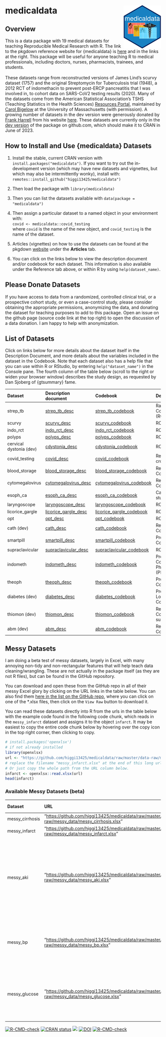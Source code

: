 
<!-- README.md is generated from README.Rmd. Please edit that file -->

# medicaldata <a href="https://higgi13425.github.io/medicaldata/"><img src="man/figures/logo.png" align="right" height="139" /></a>

## Overview

This is a data package with 19 medical datasets for teaching
Reproducible Medical Research with R. The link to the pkgdown reference
website for {medicaldata} is
[here](https://higgi13425.github.io/medicaldata/) and in the links at
the right. This package will be useful for anyone teaching R to medical
professionals, including doctors, nurses, pharmacists, trainees, and
students. <br> <br> These datasets range from reconstructed versions of
James Lind’s scurvy dataset (1757) and the original Streptomycin for
Tuberculosis trial (1948), a 2012 RCT of indomethacin to prevent
post-ERCP pancreatitis that I was involved in, to cohort data on
SARS-CoV2 testing results (2020). Many of the datasets come from the
American Statistical Association’s TSHS (Teaching Statistics in the
Health Sciences) [Resources
Portal](https://www.causeweb.org/tshs/category/dataset/), maintained by
[Carol Bigelow](https://www.umass.edu/sphhs/person/carol-bigelow) at the
University of Massachusetts (with permission). A growing number of
datasets in the dev version were generously donated by [Frank
Harrell](https://www.fharrell.com) from his website
[here](https://hbiostat.org/data/). These datasets are currently only in
the [dev version](https://github.com/higgi13425/medicaldata/) of the
package on github.com, which should make it to CRAN in June of 2023.

## How to Install and Use {medicaldata} Datasets

1.  Install the stable, current CRAN version with
    `install.packages("medicaldata")`. If you want to try out the
    in-development version (which may have new datasets and vignettes,
    but which may also be intermittently wonky), install with:
    `remotes::install_github("higgi13425/medicaldata")`

2.  Then load the package with `library(medicaldata)`

3.  Then you can list the datasets available with
    `data(package = "medicaldata")`

4.  Then assign a particular dataset to a named object in your
    environment with: <br> `covid <- medicaldata::covid_testing` <br>
    where `covid` is the name of the new object, and `covid_testing` is
    the name of the dataset.<br>

5.  Articles (vignettes) on how to use the datasets can be found at the
    pkgdown [website](https://higgi13425.github.io/medicaldata/) under
    the **Articles** tab.

6.  You can click on the links below to view the description document
    and/or codebook for each dataset. This information is also available
    under the Reference tab above, or within R by using
    `help(dataset_name)`. <br>

## Please Donate Datasets

If you have access to data from a randomized, controlled clinical trial,
or a prospective cohort study, or even a case-control study, please
consider obtaining the appropriate permissions, anonymizing the data,
and donating the dataset for teaching purposes to add to this package.
Open an issue on the github page (source code link at the top right) to
open the discussion of a data donation. I am happy to help with
anonymization.

## List of Datasets

Click on links below for more details about the dataset itself in the
Description Document, and more details about the variables included in
the dataset in the Codebook. Note that each dataset also has a help file
that you can use within R or RStudio, by entering `help("dataset_name")`
in the Console pane. The fourth column of the table below (scroll to the
right or widen your browser window) describes the study design, as
requested by Dan Sjoberg of {gtsummary} fame.

| Dataset                 | Description document                                                                                                                            | Codebook                                                                                                                                         | Design                                        |
|:------------------------|:------------------------------------------------------------------------------------------------------------------------------------------------|:-------------------------------------------------------------------------------------------------------------------------------------------------|:----------------------------------------------|
| strep_tb                | [strep_tb_desc](https://htmlpreview.github.io/?https://github.com/higgi13425/medicaldata/blob/master/man/description_docs/strep_tb_desc.html)   | [strep_tb_codebook](https://htmlpreview.github.io/?https://github.com/higgi13425/medicaldata/blob/master/man/codebooks/strep_tb_codebook.html)   | Randomized Controlled Trial (RCT)             |
| scurvy                  | [scurvy_desc](https://htmlpreview.github.io/?https://github.com/higgi13425/medicaldata/blob/master/man/description_docs/scurvy_desc.html)       | [scurvy_codebook](https://htmlpreview.github.io/?https://github.com/higgi13425/medicaldata/blob/master/man/codebooks/scurvy_codebook.html)       | RCT                                           |
| indo_rct                | [indo_rct_desc](https://htmlpreview.github.io/?https://github.com/higgi13425/medicaldata/blob/master/man/description_docs/indo_rct_desc.html)   | [indo_rct_codebook](https://htmlpreview.github.io/?https://github.com/higgi13425/medicaldata/blob/master/man/codebooks/indo_rct_codebook.html)   | RCT                                           |
| polyps                  | [polyps_desc](https://htmlpreview.github.io/?https://github.com/higgi13425/medicaldata/blob/master/man/description_docs/polyps_desc.html)       | [polyps_codebook](https://htmlpreview.github.io/?https://github.com/higgi13425/medicaldata/blob/master/man/codebooks/polyps_codebook.html)       | RCT                                           |
| cervical dystonia (dev) | [cdystonia_desc](https://htmlpreview.github.io/?https://github.com/higgi13425/medicaldata/blob/master/man/description_docs/cdystonia_desc.html) | [cdystonia_codebook](https://htmlpreview.github.io/?https://github.com/higgi13425/medicaldata/blob/master/man/codebooks/cdystonia_codebook.html) | RCT                                           |
| covid_testing           | [covid_desc](https://htmlpreview.github.io/?https://github.com/higgi13425/medicaldata/blob/master/man/description_docs/covid_desc.html)         | [covid_codebook](https://htmlpreview.github.io/?https://github.com/higgi13425/medicaldata/blob/master/man/codebooks/covid_testing_codebook.html) | Retrospective cross-sectional                 |
| blood_storage           | [blood_storage_desc](https://www.causeweb.org/tshs/datasets/Blood%20Storage%20Dataset%20Introduction.pdf)                                       | [blood_storage_codebook](https://www.causeweb.org/tshs/datasets/Blood%20Storage%20Data%20Dictionary.pdf)                                         | Retrospective Cohort Study                    |
| cytomegalovirus         | [cytomegalovirus_desc](https://www.causeweb.org/tshs/datasets/Cytomegalovirus%20Dataset%20Introduction.pdf)                                     | [cytomegalovirus_codebook](https://www.causeweb.org/tshs/datasets/Cytomegalovirus%20Data%20Dictionary.pdf)                                       | Retrospective Cohort Study                    |
| esoph_ca                | [esoph_ca_desc](https://htmlpreview.github.io/?https://github.com/higgi13425/medicaldata/blob/master/man/description_docs/esoph_ca_desc.html)   | [esoph_ca_codebook](https://htmlpreview.github.io/?https://github.com/higgi13425/medicaldata/blob/master/man/codebooks/esoph_ca_codebook.html)   | Case-control study                            |
| laryngoscope            | [laryngoscope_desc](https://www.causeweb.org/tshs/datasets/Laryngoscope%20Dataset%20Introduction.pdf)                                           | [laryngoscope_codebook](https://www.causeweb.org/tshs/datasets/Laryngoscope%20Data%20Dictionary.pdf)                                             | RCT                                           |
| licorice_gargle         | [licorice_gargle_desc](https://www.causeweb.org/tshs/datasets/Licorice%20Gargle%20Dataset%20Introduction.pdf)                                   | [licorice_gargle_codebook](https://www.causeweb.org/tshs/datasets/Licorice%20Gargle%20Data%20Dictionary.pdf)                                     | RCT                                           |
| opt                     | [opt_desc](https://www.causeweb.org/tshs/datasets/OPT_Dataset_Introduction.pdf)                                                                 | [opt_codebook](https://www.causeweb.org/tshs/datasets/OPT_Data_Dictionary.pdf)                                                                   | RCT                                           |
| cath (dev)              | [cath_desc](https://htmlpreview.github.io/?https://github.com/higgi13425/medicaldata/blob/master/man/description_docs/cath_desc.html)           | [cath_codebook](https://htmlpreview.github.io/?https://github.com/higgi13425/medicaldata/blob/master/man/codebooks/cath_codebook.html)           | Retrospective Cohort Study                    |
| smartpill               | [smartpill_desc](https://www.causeweb.org/tshs/datasets/Smart%20Pill%20Dataset%20Introduction.pdf)                                              | [smartpill_codebook](https://www.causeweb.org/tshs/datasets/Smart%20Pill%20Data%20Dictionary.pdf)                                                | Prospective Cohort Study                      |
| supraclavicular         | [supraclavicular_desc](https://www.causeweb.org/tshs/datasets/Supraclavicular%20Dataset%20Introduction.pdf)                                     | [supraclavicular_codebook](https://www.causeweb.org/tshs/datasets/Supraclavicular%20Data%20Dictionary.pdf)                                       | RCT                                           |
| indometh                | [indometh_desc](https://htmlpreview.github.io/?https://github.com/higgi13425/medicaldata/blob/master/man/description_docs/indometh_desc.html)   | [indometh_codebook](https://htmlpreview.github.io/?https://github.com/higgi13425/medicaldata/blob/master/man/codebooks/indometh_codebook.html)   | Prospective Cohort Pharmacokinetic (PK) Study |
| theoph                  | [theoph_desc](https://htmlpreview.github.io/?https://github.com/higgi13425/medicaldata/blob/master/man/description_docs/theoph_desc.html)       | [theoph_codebook](https://htmlpreview.github.io/?https://github.com/higgi13425/medicaldata/blob/master/man/codebooks/theoph_codebook.html)       | Prospective Cohort PK Study                   |
| diabetes (dev)          | [diabetes_desc](https://htmlpreview.github.io/?https://github.com/higgi13425/medicaldata/blob/master/man/description_docs/diabetes_desc.html)   | [diabetes_codebook](https://htmlpreview.github.io/?https://github.com/higgi13425/medicaldata/blob/master/man/codebooks/diabetes_codebook.html)   | Prospective Longitudinal Cohort Study         |
| thiomon (dev)           | [thiomon_desc](https://htmlpreview.github.io/?https://github.com/higgi13425/medicaldata/blob/master/man/description_docs/thiomon_desc.html)     | [thiomon_codebook](https://htmlpreview.github.io/?https://github.com/higgi13425/medicaldata/blob/master/man/codebooks/thiomon_codebook.html)     | Retrospective Cohort Study, suitable for ML   |
| abm (dev)               | [abm_desc](https://htmlpreview.github.io/?https://github.com/higgi13425/medicaldata/blob/master/man/description_docs/abm_desc.html)             | [abm_codebook](https://htmlpreview.github.io/?https://github.com/higgi13425/medicaldata/blob/master/man/codebooks/abm_codebook.html)             | Retrospective Cohort Study                    |

## Messy Datasets

I am doing a beta test of messy datasets, largely in Excel, with many
annoying non-tidy and non-rectangular features that will help teach data
cleaning/wrangling. These are not actually in the package itself (as
they are not R files), but can be found in the GitHub repository.

You can download and open these from the GitHub repo in all of their
messy Excel glory by clicking on the URL links in the table below. You
can also find them [here in the list on the GitHub
repo](https://github.com/higgi13425/medicaldata/tree/master/data-raw/messy_data),
where you can click on one of the \*.xlsx files, then click on the
`View Raw` button to download it.

You can read these datasets directly into R from the urls in the table
below with the example code found in the following code chunk, which
reads in the `messy_infarct` dataset and assigns it to the object
`infarct`. It may be easiest to copy the entire code chunk below by
hovering over the copy icon in the top right corner, then clicking to
copy.

``` r
# install.packages('openxlsx')
# if not already installed
library(openxlsx)
url <- "https://github.com/higgi13425/medicaldata/raw/master/data-raw/messy_data/messy_infarct.xlsx"
# replace the filename "messy_infarct.xlsx" at the end of this long url path with the filename that you want to load. 
# Or just copy the whole path from the URL column below.
infarct <- openxlsx::read.xlsx(url)
head(infarct)
```

### Available Messy Datasets (beta)

| Dataset         | URL                                                                                               | Type of Messiness                                                                                                               |
|:----------------|:--------------------------------------------------------------------------------------------------|:--------------------------------------------------------------------------------------------------------------------------------|
| messy_cirrhosis | “<https://github.com/higgi13425/medicaldata/raw/master/data-raw/messy_data/messy_cirrhosis.xlsx>” | Pivot Table                                                                                                                     |
| messy_infarct   | “<https://github.com/higgi13425/medicaldata/raw/master/data-raw/messy_data/messy_infarct.xlsx>”   | Pivot Table                                                                                                                     |
| messy_aki       | “<https://github.com/higgi13425/medicaldata/raw/master/data-raw/messy_data/messy_aki.xlsx>”       | unique ids, header and footer rows, empty rows & cols, messy varnames, no units, typos in factors, visit date in headers, dates |
| messy_bp        | “<https://github.com/higgi13425/medicaldata/raw/master/data-raw/messy_data/messy_bp.xlsx>”        | unite and separate, vars without units, visit num in headers, data entry errors                                                 |
| messy_glucose   | “<https://github.com/higgi13425/medicaldata/raw/master/data-raw/messy_data/messy_glucose.xlsx>”   | factors, vars without units, visit num in headers, header rows, empty rows/cols                                                 |

<!-- badges: start -->

[![R-CMD-check](https://github.com/higgi13425/medicaldata/workflows/R-CMD-check/badge.svg)](https://github.com/higgi13425/medicaldata/actions)
[![CRAN
status](https://www.r-pkg.org/badges/version/medicaldata)](https://cran.r-project.org/package=medicaldata)
[![](https://cranlogs.r-pkg.org/badges/medicaldata)](https://cran.r-project.org/package=medicaldata)
[![DOI](https://zenodo.org/badge/385090155.svg)](https://zenodo.org/badge/latestdoi/385090155)
[![R-CMD-check](https://github.com/higgi13425/medicaldata/actions/workflows/R-CMD-check.yaml/badge.svg)](https://github.com/higgi13425/medicaldata/actions/workflows/R-CMD-check.yaml)
<!-- badges: end -->
